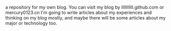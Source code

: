 a repository for my own blog. You can visit my blog by IIIIIlIIIl.github.com or mercury0123.cn
I'm going to write articles about my experiences and thinking on my blog mostly, and maybe there will be some articles about my major or technology too. 